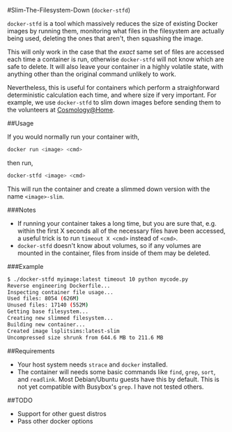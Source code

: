#Slim-The-Filesystem-Down (`docker-stfd`)

`docker-stfd` is a tool which massively reduces the size of existing Docker images by running them, monitoring what files in the filesystem are actually being used, deleting the ones that aren't, then squashing the image. 

This will only work in the case that the *exact* same set of files are accessed each time a container is run, otherwise `docker-stfd` will not know which are safe to delete. It will also leave your container in a highly volatile state, with anything other than the original command unlikely to work.

Nevertheless, this is useful for containers which perform a straighforward deterministic calculation each time, and where size if very important. For example, we use `docker-stfd` to slim down images before sending them to the volunteers at [Cosmology@Home](https://github.com/marius311/cosmohome).

##Usage

If you would normally run your container with,
```bash
docker run <image> <cmd>
```
then run,
```bash
docker-stfd <image> <cmd>
```
This will run the container and create a slimmed down version with the name `<image>-slim`.

###Notes
* If running your container takes a long time, but you are sure that, e.g. within the first X seconds all of the necessary files have been accessed, a useful trick is to run `timeout X <cmd>` instead of `<cmd>`.
* `docker-stfd` doesn't know about volumes, so if any volumes are mounted in the container, files from inside of them may be deleted.


###Example

```bash
$ ./docker-stfd myimage:latest timeout 10 python mycode.py
Reverse engineering Dockerfile...
Inspecting container file usage...
Used files: 8054 (626M)
Unused files: 17140 (552M)
Getting base filesystem...
Creating new slimmed filesystem...
Building new container...
Created image lsplitsims:latest-slim
Uncompressed size shrunk from 644.6 MB to 211.6 MB
```

##Requirements

* Your host system needs `strace` and `docker` installed. 
* The container will needs some basic commands like `find`, `grep`, `sort`, and `readlink`. Most Debian/Ubuntu guests have this by default. This is not yet compatible with Busybox's `grep`. I have not tested others. 

##TODO
* Support for other guest distros
* Pass other docker options
